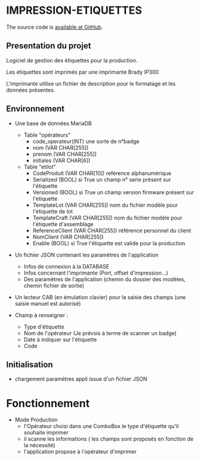 # IMPRESSION-ETIQUETTES


The source code is [available at GitHub](https://github.com/RomualdDugied/labelprintermanager).

## Presentation du projet

Logiciel de gestion des étiquettes pour la production.

Les étiquettes sont imprimés par une imprimante Brady IP300


L'imprimante utilise un fichier de description pour le formatage et les données présentes.


## Environnement

- Une base de données MariaDB
    - Table "opérateurs"
        - code_operateur(INT) une sorte de n°badge
        - nom (VAR CHAR[255])
        - prenom (VAR CHAR[255])
        - initiales (VAR CHAR[6])
    - Table "etilot"  
        - CodeProduit (VAR CHAR[10]) reférence alphanumérique
        - Serialized (BOOL) si True un champ n° serie présent sur l'étiquette
        - Versioned (BOOL) si True un champ version firmware présent sur l'etiquette
        - TemplateLot (VAR CHAR[255]) nom du fichier modèle pour l'étiquette de lot
        - TemplateCraft (VAR CHAR[255]) nom du fichier modèle pour l'étiquette d'assemblage
        - ReferenceClient (VAR CHAR[255]) référence personnel du client
        - NomClient (VAR CHAR[255])
        - Enable (BOOL) si True l'étiquette est valide pour la production

- Un fichier JSON contenant les paramètres de l'application
    - Infos de connexion à la DATABASE
    - Infos concernant l'imprimante (Port, offset d'impression...)
    - Des paramètres de l'application (chemin du dossier des modèles, chemin fichier de sortie)

- Un lecteur CAB (en émulation clavier) pour la saisie des champs (une saisie manuel est autorisé)

- Champ à renseigner :
    - Type d'étiquette
    - Nom de l'opérateur (Je prévois à terme de scanner un badge)
    - Date à indiquer sur l'étiquette
    - Code



## Initialisation

- chargement paramètres appli issue d'un fichier JSON

# Fonctionnement

- Mode Production
    - l'Opérateur choisi dans une ComboBox le type d'étiquette qu'il souhaite imprimer
    - il scanne les informations ( les champs sont proposés en fonction de la nécessité)
    - l'application propose à l'opérateur d'imprimer
